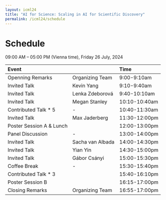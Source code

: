 ```yaml
---
layout: icml24
title: "AI for Science: Scaling in AI for Scientific Discovery"
permalink: /icml24/schedule
---
```




# Schedule

09:00 AM – 05:00 PM (Vienna time), Friday 26 July, 2024

| Event | | Time |
| :--- | --- | :--- |
| Openning Remarks | Organizing Team | 9:00-9:10am |
| Invited Talk | Kevin Yang | 9:10-9:40am |
| Invited Talk | Lenka Zdeborová | 9:40-10:10am |
| Invited Talk | Megan Stanley | 10:10-10:40am |
| Contributed Talk * 5 | - | 10:40-11:30am |
| Invited Talk | Max Jaderberg | 11:30-12:00pm |
| Poster Session A & Lunch | | 12:00-13:00pm |
| Panel Discussion  | - | 13:00-14:00pm |
| Invited Talk | Sacha van Albada |	14:00-14:30pm |
| Invited Talk | Yian Yin	| 14:30-15:00pm |
| Invited Talk | Gábor Csányi |	15:00-15:30pm |
| Coffee Break | - | 15:30-15:40pm |
| Contributed Talk * 3 |  | 15:40-16:10pm |
| Poster Session B | | 16:15-17:00pm |
| Closing Remarks | Organizing Team | 16:55-17:00pm |




